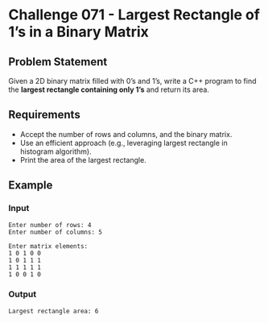 # Challenge 071 - Largest Rectangle of 1’s in a Binary Matrix

## Problem Statement

Given a 2D binary matrix filled with 0’s and 1’s, write a C++ program to find the **largest rectangle containing only 1’s** and return its area.

## Requirements

- Accept the number of rows and columns, and the binary matrix.
- Use an efficient approach (e.g., leveraging largest rectangle in histogram algorithm).
- Print the area of the largest rectangle.

## Example

### Input
```
Enter number of rows: 4  
Enter number of columns: 5  

Enter matrix elements:  
1 0 1 0 0  
1 0 1 1 1  
1 1 1 1 1  
1 0 0 1 0
```
### Output
```
Largest rectangle area: 6
```